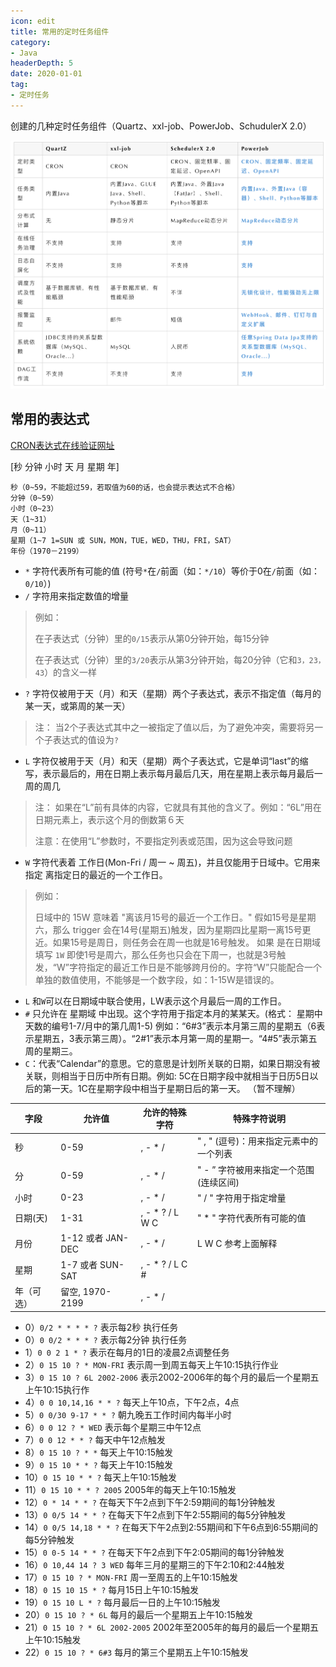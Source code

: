 ```yaml
---
icon: edit
title: 常用的定时任务组件
category: 
- Java
headerDepth: 5
date: 2020-01-01
tag:
- 定时任务
---
```


创建的几种定时任务组件（Quartz、xxl-job、PowerJob、SchudulerX 2.0）


<!-- more -->

![](./timed-task.assets/true-up-795f5e9b0d875063717b1ee6a08f2ff1c01.png)

## 常用的表达式

[CRON表达式在线验证网址](http://cron.qqe2.com/)

[秒 分钟 小时 天 月 星期 年]

```text
秒（0~59，不能超过59，若取值为60的话，也会提示表达式不合格）
分钟（0~59）
小时（0~23）
天（1~31）
月（0~11）
星期（1~7 1=SUN 或 SUN，MON，TUE，WED，THU，FRI，SAT）
年份（1970－2199）
```

- `*` 字符代表所有可能的值 (符号`*`在`/`前面（如：`*/10`）等价于0在`/`前面（如：`0/10`）)
- `/` 字符用来指定数值的增量
>例如：
>
>在子表达式（分钟）里的`0/15`表示从第0分钟开始，每15分钟
>
>在子表达式（分钟）里的`3/20`表示从第3分钟开始，每20分钟（它和`3，23，43`）的含义一样

- `?` 字符仅被用于天（月）和天（星期）两个子表达式，表示不指定值（每月的某一天，或第周的某一天）
>注： 当2个子表达式其中之一被指定了值以后，为了避免冲突，需要将另一个子表达式的值设为`?`

- `L` 字符仅被用于天（月）和天（星期）两个子表达式，它是单词“last”的缩写，表示最后的，用在日期上表示每月最后几天，用在星期上表示每月最后一周的周几
>注： 如果在“L”前有具体的内容，它就具有其他的含义了。例如：“6L”用在日期元素上，表示这个月的倒数第６天
>
>注意：在使用“L”参数时，不要指定列表或范围，因为这会导致问题

- `W` 字符代表着 工作日(Mon-Fri / 周一 ~ 周五)，并且仅能用于日域中。它用来指定  离指定日的最近的一个工作日。
>例如：
>
>日域中的 15W 意味着 "离该月15号的最近一个工作日。" 假如15号是星期六，那么 trigger 会在14号(星期五)触发，因为星期四比星期一离15号更近。如果15号是周日，则任务会在周一也就是16号触发。
>如果 是在日期域填写 `1W` 即使1号是周六，那么任务也只会在下周一，也就是3号触发，“W”字符指定的最近工作日是不能够跨月份的。字符“W”只能配合一个 单独的数值使用，不能够是一个数字段，如：1-15W是错误的。

- `L` 和`W`可以在日期域中联合使用，LW表示这个月最后一周的工作日。
- `#` 只允许在 星期域 中出现。这个字符用于指定本月的某某天。(格式： 星期中天数的编号1-7/月中的第几周1-5) 例如：“6#3”表示本月第三周的星期五（6表示星期五，3表示第三周）。“2#1”表示本月第一周的星期一。“4#5”表示第五周的星期三。
- `C`：代表“Calendar”的意思。它的意思是计划所关联的日期，如果日期没有被关联，则相当于日历中所有日期。例如: 5C在日期字段中就相当于日历5日以后的第一天。1C在星期字段中相当于星期日后的第一天。 （暂不理解）


|字段	|允许值	|允许的特殊字符|	特殊字符说明|
|----|----|----|----|
|秒	|0-59	|, - * /	|" , " (逗号)：用来指定元素中的一个列表|
|分	|0-59	|, - * /	|" - ” 字符被用来指定一个范围(连续区间)|
|小时	|0-23	|, - * /	|" / " 字符用于指定增量|
|日期(天)|1-31	|, - * ? / L W C	|" * " 字符代表所有可能的值|
|月份	|1-12 或者 JAN-DEC	|, - * /	|L W C 参考上面解释|
|星期	|1-7 或者 SUN-SAT	|, - * ? / L C #|	|
|年（可选）	|留空, 1970-2199	|, - * /|      |


- 0）`0/2 * * * * ?` 表示每2秒 执行任务
- 0）`0 0/2 * * * ?` 表示每2分钟 执行任务
- 1）`0 0 2 1 * ?` 表示在每月的1日的凌晨2点调整任务
- 2）`0 15 10 ? * MON-FRI` 表示周一到周五每天上午10:15执行作业
- 3）`0 15 10 ? 6L 2002-2006` 表示2002-2006年的每个月的最后一个星期五上午10:15执行作
- 4）`0 0 10,14,16 * * ?` 每天上午10点，下午2点，4点
- 5）`0 0/30 9-17 * * ?` 朝九晚五工作时间内每半小时
- 6）`0 0 12 ? * WED` 表示每个星期三中午12点
- 7）`0 0 12 * * ?` 每天中午12点触发
- 8）`0 15 10 ? * *` 每天上午10:15触发
- 9）`0 15 10 * * ?` 每天上午10:15触发
- 10）`0 15 10 * * ?` 每天上午10:15触发
- 11）`0 15 10 * * ? 2005` 2005年的每天上午10:15触发
- 12）`0 * 14 * * ?` 在每天下午2点到下午2:59期间的每1分钟触发
- 13）`0 0/5 14 * * ?` 在每天下午2点到下午2:55期间的每5分钟触发
- 14）`0 0/5 14,18 * * ?` 在每天下午2点到2:55期间和下午6点到6:55期间的每5分钟触发
- 15）`0 0-5 14 * * ?` 在每天下午2点到下午2:05期间的每1分钟触发
- 16）`0 10,44 14 ? 3 WED` 每年三月的星期三的下午2:10和2:44触发
- 17）`0 15 10 ? * MON-FRI` 周一至周五的上午10:15触发
- 18）`0 15 10 15 * ?` 每月15日上午10:15触发
- 19）`0 15 10 L * ?` 每月最后一日的上午10:15触发
- 20）`0 15 10 ? * 6L` 每月的最后一个星期五上午10:15触发
- 21）`0 15 10 ? * 6L 2002-2005` 2002年至2005年的每月的最后一个星期五上午10:15触发
- 22）`0 15 10 ? * 6#3` 每月的第三个星期五上午10:15触发
